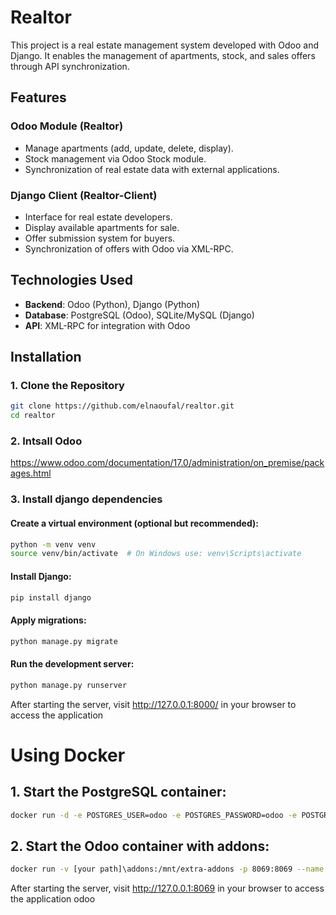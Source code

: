# Realtor
This project is a real estate management system developed with Odoo and Django.  It enables the management of apartments, stock, and sales offers through API synchronization.

## Features  

### Odoo Module (Realtor)
- Manage apartments (add, update, delete, display).  
- Stock management via Odoo Stock module.  
- Synchronization of real estate data with external applications.  

### Django Client (Realtor-Client)
- Interface for real estate developers.  
- Display available apartments for sale.  
- Offer submission system for buyers.  
- Synchronization of offers with Odoo via XML-RPC.  

## Technologies Used  
- **Backend**: Odoo (Python), Django (Python)  
- **Database**: PostgreSQL (Odoo), SQLite/MySQL (Django)  
- **API**: XML-RPC for integration with Odoo  

## Installation  

### 1. Clone the Repository  
```bash
git clone https://github.com/elnaoufal/realtor.git
cd realtor
```
### 2. Intsall Odoo 
https://www.odoo.com/documentation/17.0/administration/on_premise/packages.html
### 3. Install django dependencies
#### Create a virtual environment (optional but recommended):
```bash
python -m venv venv
source venv/bin/activate  # On Windows use: venv\Scripts\activate
```
#### Install Django:
```bash
pip install django
```
#### Apply migrations:
```bash
python manage.py migrate
```
#### Run the development server:
```bash
python manage.py runserver
```
After starting the server, visit http://127.0.0.1:8000/ in your browser to access the application

# Using Docker 
## 1. Start the PostgreSQL container:
```bash
docker run -d -e POSTGRES_USER=odoo -e POSTGRES_PASSWORD=odoo -e POSTGRES_DB=postgres -p 5433:5432 --name db postgres:17
```
## 2. Start the Odoo container with addons:
```bash
docker run -v [your path]\addons:/mnt/extra-addons -p 8069:8069 --name odoo --link db:db -t odoo:17 --dev=all
```
After starting the server, visit http://127.0.0.1:8069 in your browser to access the application odoo

